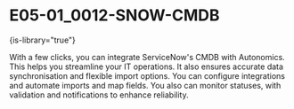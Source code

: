 # E05-01_0012-SNOW-CMDB

{is-library="true"}

<snippet id="E05-01_0012-SNOW-CMDB_snippet">

With a few clicks, you can integrate ServiceNow's CMDB with Autonomics. This helps you streamline your IT operations. It also ensures accurate data synchronisation and flexible import options. You can configure integrations and automate imports and map fields. You also can monitor statuses, with validation and notifications to enhance reliability.

</snippet>